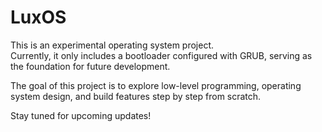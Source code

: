 # LuxOS

This is an experimental operating system project.  
Currently, it only includes a bootloader configured with GRUB, serving as the foundation for future development.  

The goal of this project is to explore low-level programming, operating system design, and build features step by step from scratch.  

Stay tuned for upcoming updates!  
